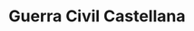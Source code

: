 ﻿---
title: "Guerra Civil Castellana"
permalink: periodes_923.html
layout: periode
dataInici: 1351
dataFi: 1369
sidebar: periodes
pares:
  - 298:
    title: "Baja Edad Media en Europa"
    dataInici: "(1000)"
    dataFi: "(1500)"

fills:
  - 924:
    title: "Batalla de Nájera"
    dataInici: "(1367-04-03)"

jocsPrincipals:
jocsEscenaris:
jocsEpoca:
jocsEpocaEscenaris:
---
